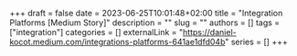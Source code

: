 +++ 
draft = false
date = 2023-06-25T10:01:48+02:00
title = "Integration Platforms [Medium Story]"
description = ""
slug = ""
authors = []
tags = ["integration"]
categories = []
externalLink = "https://daniel-kocot.medium.com/integrations-platforms-641ae1dfd04b"
series = []
+++
